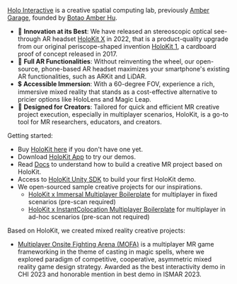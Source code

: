  [Holo Interactive](https://holoi.com) is a creative spatial computing lab, previously [Amber Garage](https://ambergarage.com), founded by [Botao Amber Hu](https://botao.hu).

* 🥽 **Innovation at its Best**: We have released an stereoscopic optical see-through AR headset [HoloKit X](https://holokit.io) in 2022, that is a product-quality upgrade from our original periscope-shaped invention [HoloKit 1](https://1.holokit.io/), a cardboard proof of concept released in 2017.
* 📲 **Full AR Functionalities**: Without reinventing the wheel, our open-source, phone-based AR headset maximizes your smartphone's existing AR functionalities, such as ARKit and LiDAR.
* 💲 **Accessible Immersion**: With a 60-degree FOV, experience a rich, immersive mixed reality that stands as a cost-effective alternative to pricier options like HoloLens and Magic Leap.
* 🎨 **Designed for Creators**: Tailored for quick and efficient MR creative project execution, especially in multiplayer scenarios, HoloKit, is a go-to tool for MR researchers, educators, and creators.

Getting started: 
* Buy [HoloKit here](https://holokit.io/products/holokit-x) if you don't have one yet.
* Download [HoloKit App](https://apps.apple.com/us/app/holokit/id6444073276) to try our demos. 
* Read [Docs](https://docs.holokit.io/for-creators/unity/overview) to understand how to build a creative MR project based on HoloKit. 
* Access to [HoloKit Unity SDK](https://github.com/holoi/holokit-unity-sdk) to build your first HoloKit demo. 
* We open-sourced sample creative projects for our inspirations.
  * [HoloKit x Immersal Multiplayer Boilerplate](https://github.com/holoi/immersal-holokit-samples) for multiplayer in fixed scenarios (pre-scan required)  
  * [HoloKit x InstantColocation Multiplayer Boilerplate](https://github.com/holoi/immersal-holokit-samples) for multiplayer in ad-hoc scenarios (pre-scan not required)

Based on HoloKit, we created mixed reality creative projects:

* [Multiplayer Onsite Fighting Arena (MOFA)](https://mofa.ar) is a multiplayer MR game frameworking in the theme of casting in magic spells, where we explored paradigm of competitive, cooperative, asymmetric mixed reality game design strategy. Awarded as the best interactivity demo in CHI 2023 and honorable mention in best demo in ISMAR 2023.  
